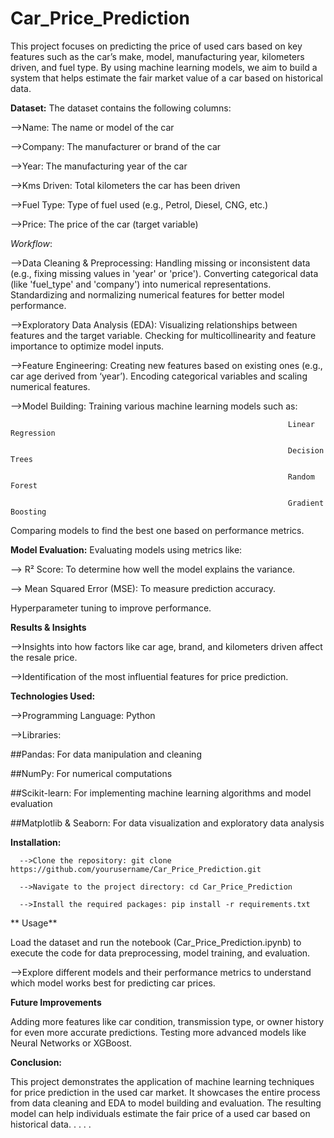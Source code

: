# Car_Price_Prediction
This project focuses on predicting the price of used cars based on key features such as the car’s make, model, manufacturing year, kilometers driven, and fuel type. By using machine learning models, we aim to build a system that helps estimate the fair market value of a car based on historical data.

**Dataset:** The dataset contains the following columns:

-->Name: The name or model of the car

-->Company: The manufacturer or brand of the car

-->Year: The manufacturing year of the car

-->Kms Driven: Total kilometers the car has been driven

-->Fuel Type: Type of fuel used (e.g., Petrol, Diesel, CNG, etc.)

-->Price: The price of the car (target variable)


*Workflow*:

-->Data Cleaning & Preprocessing: Handling missing or inconsistent data (e.g., fixing missing values in 'year' or 'price'). Converting categorical data (like 'fuel_type' and 'company') into numerical representations. Standardizing and normalizing numerical features for better model performance.

-->Exploratory Data Analysis (EDA): Visualizing relationships between features and the target variable. Checking for multicollinearity and feature importance to optimize model inputs.

-->Feature Engineering: Creating new features based on existing ones (e.g., car age derived from ‘year’). Encoding categorical variables and scaling numerical features.

-->Model Building: Training various machine learning models such as:

                                                                  Linear Regression
                                                                  
                                                                  Decision Trees
                                                                  
                                                                  Random Forest
                                                                  
                                                                  Gradient Boosting
Comparing models to find the best one based on performance metrics.


**Model Evaluation:** Evaluating models using metrics like:

--> R² Score: To determine how well the model explains the variance.

--> Mean Squared Error (MSE): To measure prediction accuracy.

Hyperparameter tuning to improve performance.

**Results & Insights**

-->Insights into how factors like car age, brand, and kilometers driven affect the resale price.

-->Identification of the most influential features for price prediction.

**Technologies Used:**

-->Programming Language: Python

-->Libraries:

##Pandas: For data manipulation and cleaning

##NumPy: For numerical computations

##Scikit-learn: For implementing machine learning algorithms and model evaluation

##Matplotlib & Seaborn: For data visualization and exploratory data analysis

**Installation:**

      -->Clone the repository: git clone https://github.com/yourusername/Car_Price_Prediction.git

      -->Navigate to the project directory: cd Car_Price_Prediction

      -->Install the required packages: pip install -r requirements.txt


** Usage**

Load the dataset and run the notebook (Car_Price_Prediction.ipynb) to execute the code for data preprocessing, model training, and evaluation.


-->Explore different models and their performance metrics to understand which model works best for predicting car prices.




**Future Improvements**

Adding more features like car condition, transmission type, or owner history for even more accurate predictions.
Testing more advanced models like Neural Networks or XGBoost.


**Conclusion:**

This project demonstrates the application of machine learning techniques for price prediction in the used car market. It showcases the entire process from data cleaning and EDA to model building and evaluation. The resulting model can help individuals estimate the fair price of a used car based on historical data.
.
.
.
.

